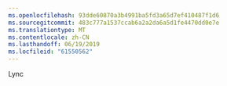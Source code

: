 ```yaml
---
ms.openlocfilehash: 93dde60870a3b4991ba5fd3a65d7ef410487f1d6
ms.sourcegitcommit: 483c777a1537ccab6a2a2da6a5d1fe4470dd0e7e
ms.translationtype: MT
ms.contentlocale: zh-CN
ms.lasthandoff: 06/19/2019
ms.locfileid: "61550562"
---
```

Lync